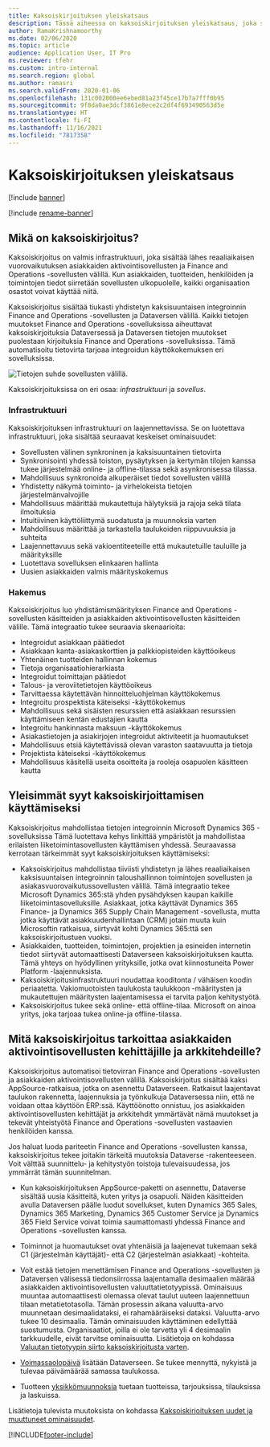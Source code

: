 ```yaml
---
title: Kaksoiskirjoituksen yleiskatsaus
description: Tässä aiheessa on kaksoiskirjoituksen yleiskatsaus, joka sisältää lähes reaaliaikaisen vuorovaikutuksen asiakkaiden aktivointisovellusten ja Finance and Operations -sovellusten välillä.
author: RamaKrishnamoorthy
ms.date: 02/06/2020
ms.topic: article
audience: Application User, IT Pro
ms.reviewer: tfehr
ms.custom: intro-internal
ms.search.region: global
ms.author: ramasri
ms.search.validFrom: 2020-01-06
ms.openlocfilehash: 131c002000ee6ebed81a23f45ce17b7a7fff0b95
ms.sourcegitcommit: 9f8da0ae3dcf3861e8ece2c2df4f693490563d5e
ms.translationtype: HT
ms.contentlocale: fi-FI
ms.lasthandoff: 11/16/2021
ms.locfileid: "7817358"
---
```

# <a name="dual-write-overview"></a>Kaksoiskirjoituksen yleiskatsaus

[!include [banner](../../includes/banner.md)]

[!include [rename-banner](~/includes/cc-data-platform-banner.md)]



## <a name="what-is-dual-write"></a>Mikä on kaksoiskirjoitus?

Kaksoiskirjoitus on valmis infrastruktuuri, joka sisältää lähes reaaliaikaisen vuorovaikutuksen asiakkaiden aktivointisovellusten ja Finance and Operations -sovellusten välillä. Kun asiakkaiden, tuotteiden, henkilöiden ja toimintojen tiedot siirretään sovellusten ulkopuolelle, kaikki organisaation osastot voivat käyttää niitä.

Kaksoiskirjoitus sisältää tiukasti yhdistetyn kaksisuuntaisen integroinnin Finance and Operations -sovellusten ja Dataversen välillä. Kaikki tietojen muutokset Finance and Operations -sovelluksissa aiheuttavat kaksoiskirjoituksia Dataversessä ja Dataversen tietojen muutokset puolestaan kirjoituksia Finance and Operations -sovelluksissa. Tämä automatisoitu tietovirta tarjoaa integroidun käyttökokemuksen eri sovelluksissa.

![Tietojen suhde sovellusten välillä.](media/dual-write-overview.jpg)

Kaksoiskirjoituksissa on eri osaa: *infrastruktuuri* ja *sovellus*.

### <a name="infrastructure"></a>Infrastruktuuri

Kaksoiskirjoituksen infrastruktuuri on laajennettavissa. Se on luotettava infrastruktuuri, joka sisältää seuraavat keskeiset ominaisuudet:

+ Sovellusten välinen synkroninen ja kaksisuuntainen tietovirta
+ Synkronisointi yhdessä toiston, pysäytyksen ja kertymän tilojen kanssa tukee järjestelmää online- ja offline-tilassa sekä asynkronisessa tilassa.
+ Mahdollisuus synkronoida alkuperäiset tiedot sovellusten välillä
+ Yhdistetty näkymä toiminto- ja virhelokeista tietojen järjestelmänvalvojille
+ Mahdollisuus määrittää mukautettuja hälytyksiä ja rajoja sekä tilata ilmoituksia
+ Intuitiivinen käyttöliittymä suodatusta ja muunnoksia varten
+ Mahdollisuus määrittää ja tarkastella taulukoiden riippuvuuksia ja suhteita
+ Laajennettavuus sekä vakioentiteeteille että mukautetuille tauluille ja määrityksille
+ Luotettava sovelluksen elinkaaren hallinta
+ Uusien asiakkaiden valmis määrityskokemus

### <a name="application"></a>Hakemus

Kaksoiskirjoitus luo yhdistämismäärityksen Finance and Operations -sovellusten käsitteiden ja asiakkaiden aktivointisovellusten käsitteiden välille. Tämä integraatio tukee seuraavia skenaarioita:

+ Integroidut asiakkaan päätiedot
+ Asiakkaan kanta-asiakaskorttien ja palkkiopisteiden käyttöoikeus
+ Yhtenäinen tuotteiden hallinnan kokemus
+ Tietoja organisaatiohierarkiasta
+ Integroidut toimittajan päätiedot
+ Talous- ja veroviitetietojen käyttöoikeus
+ Tarvittaessa käytettävän hinnoitteluohjelman käyttökokemus
+ Integroitu prospektista käteiseksi -käyttökokemus
+ Mahdollisuus sekä sisäisten resurssien että asiakkaan resurssien käyttämiseen kentän edustajien kautta
+ Integroitu hankinnasta maksuun -käyttökokemus
+ Asiakastietojen ja asiakirjojen integroidut aktiviteetit ja huomautukset
+ Mahdollisuus etsiä käytettävissä olevan varaston saatavuutta ja tietoja
+ Projektista käteiseksi -käyttökokemus
+ Mahdollisuus käsitellä useita osoitteita ja rooleja osapuolen käsitteen kautta


## <a name="top-reasons-to-use-dual-write"></a>Yleisimmät syyt kaksoiskirjoittamisen käyttämiseksi

Kaksoiskirjoitus mahdollistaa tietojen integroinnin Microsoft Dynamics 365 -sovelluksissa Tämä luotettava kehys linkittää ympäristöt ja mahdollistaa erilaisten liiketoimintasovellusten käyttämisen yhdessä. Seuraavassa kerrotaan tärkeimmät syyt kaksoiskirjoituksen käyttämiseksi:

+ Kaksoiskirjoitus mahdollistaa tiiviisti yhdistetyn ja lähes reaaliaikaisen kaksisuuntaisen integroinnin taloushallinnon toimintojen sovellusten ja asiakasvuorovaikutussovellusten välillä. Tämä integraatio tekee Microsoft Dynamics 365:stä yhden pysähdyksen kaupan kaikille liiketoimintasovelluksille. Asiakkaat, jotka käyttävät Dynamics 365 Finance- ja Dynamics 365 Supply Chain Management -sovellusta, mutta jotka käyttävät asiakkuudenhallintaan (CRM) jotain muuta kuin Microsoftin ratkaisua, siirtyvät kohti Dynamics 365:ttä sen kaksoiskirjoitustuen vuoksi.
+ Asiakkaiden, tuotteiden, toimintojen, projektien ja esineiden internetin tiedot siirtyvät automaattisesti Dataverseen kaksoiskirjoituksen kautta. Tämä yhteys on hyödyllinen yrityksille, jotka ovat kiinnostuneita Power Platform -laajennuksista.
+ Kaksoiskirjoitusinfrastruktuuri noudattaa kooditonta / vähäisen koodin periaatetta. Vakiomuotoisten taulukosta taulukkoon -määritysten ja mukautettujen määritysten laajentamisessa ei tarvita paljon kehitystyötä.
+ Kaksoiskirjoitus tukee sekä online- että offline-tilaa. Microsoft on ainoa yritys, joka tarjoaa tukea online-ja offline-tilassa.

## <a name="what-does-dual-write-mean-for-developers-and-architects-of-customer-engagement-apps"></a><a id="developer-architect"></a>Mitä kaksoiskirjoitus tarkoittaa asiakkaiden aktivointisovellusten kehittäjille ja arkkitehdeille?

Kaksoiskirjoitus automatisoi tietovirran Finance and Operations -sovellusten ja asiakkaiden aktivointisovellusten välillä. Kaksoiskirjoitus sisältää kaksi AppSource-ratkaisua, jotka on asennettu Dataverseen. Ratkaisut laajentavat taulukon rakennetta, laajennuksia ja työnkulkuja Dataversessa niin, että ne voidaan ottaa käyttöön ERP:ssä. Käyttöönotto onnistuu, jos asiakkaiden aktivointisovellusten kehittäjät ja arkkitehdit ymmärtävät nämä muutokset ja tekevät yhteistyötä Finance and Operations -sovellusten vastaavien henkilöiden kanssa.

Jos haluat luoda pariteetin Finance and Operations -sovellusten kanssa, kaksoiskirjoitus tekee joitakin tärkeitä muutoksia Dataverse -rakenteeseen. Voit välttää suunnittelu- ja kehitystyön toistoja tulevaisuudessa, jos ymmärrät tämän suunnitelman.

+ Kun kaksoiskirjoituksen AppSource-paketti on asennettu, Dataverse sisältää uusia käsitteitä, kuten yritys ja osapuoli. Näiden käsitteiden avulla Dataversen päälle luodut sovellukset, kuten Dynamics 365 Sales, Dynamics 365 Marketing, Dynamics 365 Customer Service ja Dynamics 365 Field Service voivat toimia saumattomasti yhdessä Finance and Operations -sovellusten kanssa.

+ Toiminnot ja huomautukset ovat yhtenäisiä ja laajenevat tukemaan sekä C1 (järjestelmän käyttäjät)- että C2 (järjestelmän asiakkaat) -kohteita.

+ Voit estää tietojen menettämisen Finance and Operations -sovellusten ja Dataversen välisessä tiedonsiirrossa laajentamalla desimaalien määrää asiakkaiden aktivointisovellusten valuuttatietotyypissä. Ominaisuus muuntaa automaattisesti olemassa olevat taulut uuteen laajennettuun tilaan metatietotasolla. Tämän prosessin aikana valuutta-arvo muunnetaan desimaalidataksi, ei rahamääräiseksi dataksi. Valuutta-arvo tukee 10 desimaalia. Tämän ominaisuuden käyttäminen edellyttää suostumusta. Organisaatiot, joilla ei ole tarvetta yli 4 desimaalin tarkkuudelle, eivät tarvitse ominaisuutta. Lisätietoja on kohdassa [Valuutan tietotyypin siirto kaksoiskirjoitusta varten](currrency-decimal-places.md).

+ [Voimassaolopäivä](../../dev-tools/date-effectivity.md) lisätään Dataverseen. Se tukee mennyttä, nykyistä ja tulevaa päivämäärää samassa taulukossa.

+ Tuotteen [yksikkömuunnoksia](../../../../supply-chain/pim/tasks/manage-unit-measure.md) tuetaan tuotteissa, tarjouksissa, tilauksissa ja laskuissa.

Lisätietoja tulevista muutoksista on kohdassa [Kaksoiskirjoituksen uudet ja muuttuneet ominaisuudet](whats-new-dual-write.md).



[!INCLUDE[footer-include](../../../../includes/footer-banner.md)]
